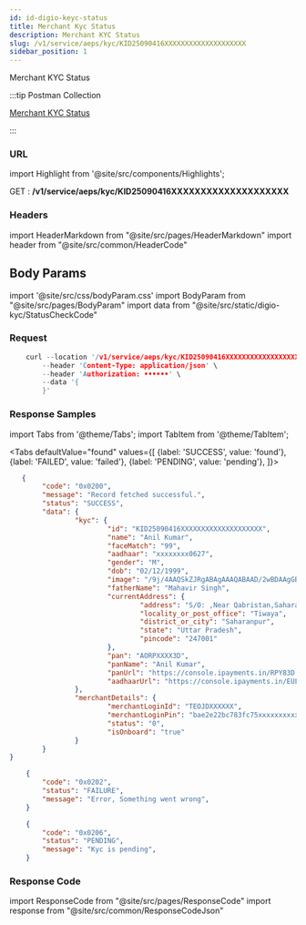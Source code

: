```yaml
---
id: id-digio-keyc-status
title: Merchant Kyc Status
description: Merchant KYC Status
slug: /v1/service/aeps/kyc/KID25090416XXXXXXXXXXXXXXXXXXXX
sidebar_position: 1
---
```


Merchant KYC Status

:::tip Postman Collection

<a href="https://www.google.com" target="_blank">Merchant KYC Status</a>

:::

### URL

import Highlight from '@site/src/components/Highlights';

<Highlight className="get">GET</Highlight> : <strong>/v1/service/aeps/kyc/KID25090416XXXXXXXXXXXXXXXXXXXX</strong>

### Headers

import HeaderMarkdown from "@site/src/pages/HeaderMarkdown"
import header from "@site/src/common/HeaderCode"

<HeaderMarkdown data={header}/>

## Body Params

import '@site/src/css/bodyParam.css'
import BodyParam from "@site/src/pages/BodyParam"
import data from "@site/src/static/digio-kyc/StatusCheckCode"

<BodyParam data={data}/>

### Request

```c title="Example Request"
    curl --location '/v1/service/aeps/kyc/KID25090416XXXXXXXXXXXXXXXXXXXX' \
        --header 'Content-Type: application/json' \
        --header 'Authorization: ••••••' \
        --data '{
        }'
```

### Response Samples

import Tabs from '@theme/Tabs';
import TabItem from '@theme/TabItem';

<Tabs
    defaultValue="found"
    values={[
        {label: 'SUCCESS', value: 'found'},
        {label: 'FAILED', value: 'failed'},
        {label: 'PENDING', value: 'pending'},
    ]}>

<TabItem value="found">

```json
   {
        "code": "0x0200",
        "message": "Record fetched successful.",
        "status": "SUCCESS",
        "data": {
                "kyc": {
                        "id": "KID25090416XXXXXXXXXXXXXXXXXXXX",
                        "name": "Anil Kumar",
                        "faceMatch": "99",
                        "aadhaar": "xxxxxxxx0627",
                        "gender": "M",
                        "dob": "02/12/1999",
                        "image": "/9j/4AAQSkZJRgABAgAAAQABAAD/2wBDAAgGBgcGBQgHBwcJCQgKDBQNDAsLOeaKKETa6uf//Z",
                        "fatherName": "Mahavir Singh",
                        "currentAddress": {
                                "address": "S/O: ,Near Qabristan,Saharanpur,Uttar Pradesh,247001",
                                "locality_or_post_office": "Tiwaya",
                                "district_or_city": "Saharanpur",
                                "state": "Uttar Pradesh",
                                "pincode": "247001"
                        },
                        "pan": "AORPXXXX3D",
                        "panName": "Anil Kumar",
                        "panUrl": "https://console.ipayments.in/RPY83D.pdf",
                        "aadhaarUrl": "https://console.ipayments.in/EUL.pdf.pdf"
                },
                "merchantDetails": {
                        "merchantLoginId": "TEOJDXXXXXX",
                        "merchantLoginPin": "bae2e22bc783fc75xxxxxxxxxx",
                        "status": "0",
                        "isOnboard": "true"
                }
        }
}
```

</TabItem>

<TabItem value="failed">

```json
    {
        "code": "0x0202",
        "status": "FAILURE",
        "message": "Error, Something went wrong",
    }
```

</TabItem>

<TabItem value="pending">

```json
    {
        "code": "0x0206",
        "status": "PENDING",
        "message": "Kyc is pending",
    }
```

</TabItem>
</Tabs>

### Response Code

import ResponseCode from "@site/src/pages/ResponseCode"
import response from "@site/src/common/ResponseCodeJson"

<ResponseCode data={response}/>
